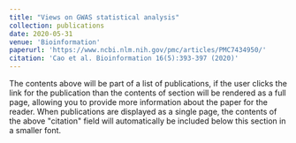 ```yaml
---
title: "Views on GWAS statistical analysis"
collection: publications
date: 2020-05-31
venue: 'Bioinformation'
paperurl: 'https://www.ncbi.nlm.nih.gov/pmc/articles/PMC7434950/'
citation: 'Cao et al. Bioinformation 16(5):393-397 (2020)'
---
```


The contents above will be part of a list of publications, if the user clicks the link for the publication than the contents of section will be rendered as a full page, allowing you to provide more information about the paper for the reader. When publications are displayed as a single page, the contents of the above "citation" field will automatically be included below this section in a smaller font.
